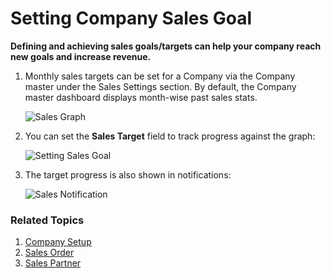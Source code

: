 <!-- add-breadcrumbs -->
# Setting Company Sales Goal

**Defining and achieving sales goals/targets can help your company reach new goals and increase revenue.**

1. Monthly sales targets can be set for a Company via the Company master under the Sales Settings section. By default, the Company master dashboard displays month-wise past sales stats.

    <img class="screenshot" alt="Sales Graph" src="{{docs_base_url}}/v13/assets/img/sales_goal/sales_history_graph.png">

1. You can set the **Sales Target** field to track progress against the graph:

    <img class="screenshot" alt="Setting Sales Goal" src="{{docs_base_url}}/v13/assets/img/sales_goal/setting_sales_goal.gif">

1. The target progress is also shown in notifications:

    <img class="screenshot" alt="Sales Notification" src="{{docs_base_url}}/v13/assets/img/sales_goal/sales_goal_notification.png">

### Related Topics
1. [Company Setup](/docs/v13/user/manual/en/setting-up/company-setup)
1. [Sales Order](/docs/v13/user/manual/en/selling/sales-order)
1. [Sales Partner](/docs/v13/user/manual/en/selling/sales-partner)
